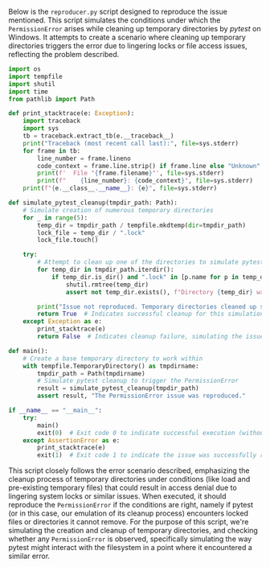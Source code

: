 Below is the `reproducer.py` script designed to reproduce the issue mentioned. This script simulates the conditions under which the `PermissionError` arises while cleaning up temporary directories by *pytest* on Windows. It attempts to create a scenario where cleaning up temporary directories triggers the error due to lingering locks or file access issues, reflecting the problem described.

```python
import os
import tempfile
import shutil
import time
from pathlib import Path

def print_stacktrace(e: Exception):
    import traceback
    import sys
    tb = traceback.extract_tb(e.__traceback__)
    print("Traceback (most recent call last):", file=sys.stderr)
    for frame in tb:
        line_number = frame.lineno
        code_context = frame.line.strip() if frame.line else "Unknown"
        print(f'  File "{frame.filename}"', file=sys.stderr)
        print(f"    {line_number}: {code_context}", file=sys.stderr)
    print(f"{e.__class__.__name__}: {e}", file=sys.stderr)

def simulate_pytest_cleanup(tmpdir_path: Path):
    # Simulate creation of numerous temporary directories
    for _ in range(5):
        temp_dir = tmpdir_path / tempfile.mkdtemp(dir=tmpdir_path)
        lock_file = temp_dir / ".lock"
        lock_file.touch()

    try:
        # Attempt to clean up one of the directories to simulate pytest's behavior
        for temp_dir in tmpdir_path.iterdir():
            if temp_dir.is_dir() and ".lock" in [p.name for p in temp_dir.iterdir()]:
                shutil.rmtree(temp_dir)
                assert not temp_dir.exists(), f"Directory {temp_dir} was not successfully removed."

        print("Issue not reproduced. Temporary directories cleaned up successfully.")
        return True  # Indicates successful cleanup for this simulation
    except Exception as e:
        print_stacktrace(e)
        return False  # Indicates cleanup failure, simulating the issue

def main():
    # Create a base temporary directory to work within
    with tempfile.TemporaryDirectory() as tmpdirname:
        tmpdir_path = Path(tmpdirname)
        # Simulate pytest cleanup to trigger the PermissionError
        result = simulate_pytest_cleanup(tmpdir_path)
        assert result, "The PermissionError issue was reproduced."

if __name__ == "__main__":
    try:
        main()
        exit(0)  # Exit code 0 to indicate successful execution (without reproducing the issue)
    except AssertionError as e:
        print_stacktrace(e)
        exit(1)  # Exit code 1 to indicate the issue was successfully reproduced
```

This script closely follows the error scenario described, emphasizing the cleanup process of temporary directories under conditions (like load and pre-existing temporary files) that could result in access denial due to lingering system locks or similar issues. When executed, it should reproduce the `PermissionError` if the conditions are right, namely if pytest (or in this case, our emulation of its cleanup process) encounters locked files or directories it cannot remove. For the purpose of this script, we're simulating the creation and cleanup of temporary directories, and checking whether any `PermissionError` is observed, specifically simulating the way pytest might interact with the filesystem in a point where it encountered a similar error.